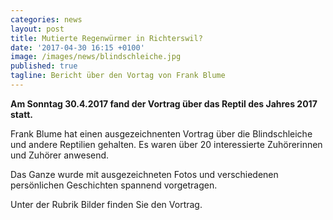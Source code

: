 ```yaml
---
categories: news
layout: post
title: Mutierte Regenwürmer in Richterswil?
date: '2017-04-30 16:15 +0100'
image: /images/news/blindschleiche.jpg
published: true
tagline: Bericht über den Vortag von Frank Blume
---
```


**Am Sonntag 30.4.2017 fand der Vortrag über das Reptil des Jahres 2017 statt.**

Frank Blume hat einen ausgezeichnenten Vortrag über die Blindschleiche und andere Reptilien gehalten.
Es waren über 20 interessierte Zuhörerinnen und Zuhörer anwesend.

Das Ganze wurde mit ausgezeichneten Fotos und verschiedenen persönlichen Geschichten spannend vorgetragen.

Unter der Rubrik Bilder finden Sie den Vortrag.
